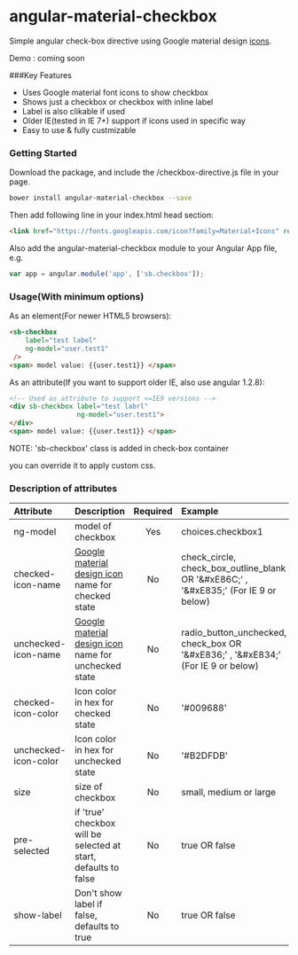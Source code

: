 # angular-material-checkbox
Simple angular check-box directive using Google material design [icons](https://www.google.com/design/icons/).

Demo : coming soon

###Key Features
* Uses Google material font icons to show checkbox
* Shows just a checkbox or checkbox with inline label
* Label is also clikable if used
* Older IE(tested in IE 7+) support if icons used in specific way
* Easy to use & fully custmizable

### Getting Started
Download the package, and include the /checkbox-directive.js file in your page.

```bash
bower install angular-material-checkbox --save
```
Then add following line in your index.html head section:

```html
<link href="https://fonts.googleapis.com/icon?family=Material+Icons" rel="stylesheet">
```

Also add the angular-material-checkbox module to your Angular App file, e.g.
```js
var app = angular.module('app', ['sb.checkbox']);
```
### Usage(With minimum options)

As an element(For newer HTML5 browsers):
```html
<sb-checkbox
	label="test label"
	ng-model="user.test1"
 />
<span> model value: {{user.test1}} </span>
```
As an attribute(If you want to support older IE, also use angular 1.2.8):
```html
<!-- Used as attribute to support <=IE9 versions -->
<div sb-checkbox label="test labrl"
	 			 ng-model="user.test1">
</div>
<span> model value: {{user.test1}} </span>
```
NOTE: 'sb-checkbox' class is added in check-box container <div> you can override it to apply custom css.
### Description of attributes
| Attribute        | Description           | Required | Example  |
| :------------- |:-------------| :-----:| :-----|
| ng-model | model of checkbox | Yes | choices.checkbox1 |
| checked-icon-name | [Google material design icon](https://www.google.com/design/icons/) name for checked state | No | check_circle, check_box_outline_blank OR '&amp;#xE86C;' , '&amp;#xE835;' (For IE 9 or below)|
| unchecked-icon-name | [Google material design icon](https://www.google.com/design/icons/) name for unchecked state | No | radio_button_unchecked, check_box OR '&amp;#xE836;' , '&amp;#xE834;' (For IE 9 or below)|
| checked-icon-color | Icon color in hex for checked state | No | '#009688' |
| unchecked-icon-color | Icon color in hex for unchecked state | No | '#B2DFDB' |
| size | size of checkbox | No | small, medium or large |
| pre-selected | if 'true' checkbox will be selected at start, defaults to false | No | true OR false
| show-label | Don't show label <span> if false, defaults to true | No | true OR false
